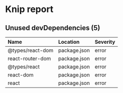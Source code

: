 # Knip report

## Unused devDependencies (5)

| Name             | Location     | Severity |
| :--------------- | :----------- | :------- |
| @types/react-dom | package.json | error    |
| react-router-dom | package.json | error    |
| @types/react     | package.json | error    |
| react-dom        | package.json | error    |
| react            | package.json | error    |


